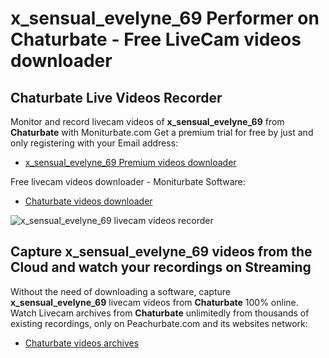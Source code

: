 # x_sensual_evelyne_69 Performer on Chaturbate - Free LiveCam videos downloader

## Chaturbate Live Videos Recorder

Monitor and record livecam videos of **x_sensual_evelyne_69** from **Chaturbate** with Moniturbate.com
Get a premium trial for free by just and only registering with your Email address:
* [x_sensual_evelyne_69 Premium videos downloader](https://moniturbate.com/request-demo-licence-key.html)

Free livecam videos downloader - Moniturbate Software:
* [Chaturbate videos downloader](https://moniturbate.com/moniturbate-download-software.html)

![x_sensual_evelyne_69 livecam videos recorder](https://peachurnet.com/templates/moniturbate-software.png)


## Capture x_sensual_evelyne_69 videos from the Cloud and watch your recordings on Streaming

Without the need of downloading a software, capture **x_sensual_evelyne_69** livecam videos from **Chaturbate** 100% online.
Watch Livecam archives from **Chaturbate** unlimitedly from thousands of existing recordings, only on Peachurbate.com and its websites network:
* [Chaturbate videos archives](https://peachurnet.com/)